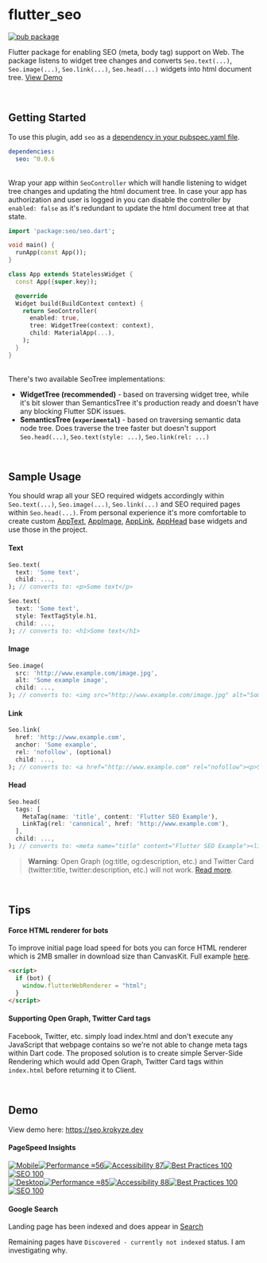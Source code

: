 # flutter_seo

[![pub package](https://img.shields.io/pub/v/seo.svg)](https://pub.dartlang.org/packages/seo)

Flutter package for enabling SEO (meta, body tag) support on Web. The package listens to widget tree changes and converts `Seo.text(...)`, `Seo.image(...)`, `Seo.link(...)`, `Seo.head(...)` widgets into html document tree. [View Demo](#demo)

&nbsp;
## Getting Started

To use this plugin, add `seo` as a [dependency in your pubspec.yaml file](https://flutter.io/platform-plugins/).
```yaml
dependencies:
  seo: ^0.0.6
```

&nbsp;  
Wrap your app within `SeoController` which will handle listening to widget tree changes and updating the html document tree. In case your app has authorization and user is logged in you can disable the controller by `enabled: false` as it's redundant to update the html document tree at that state.

```dart
import 'package:seo/seo.dart';

void main() {
  runApp(const App());
}

class App extends StatelessWidget {
  const App({super.key});

  @override
  Widget build(BuildContext context) {
    return SeoController(
      enabled: true,
      tree: WidgetTree(context: context),
      child: MaterialApp(...),
    );
  }
}
```

&nbsp;  
There's two available SeoTree implementations:
* **WidgetTree (recommended)** - based on traversing widget tree, while it's bit slower than SemanticsTree it's production ready and doesn't have any blocking Flutter SDK issues.
* **SemanticsTree (`experimental`)** - based on traversing semantic data node tree. Does traverse the tree faster but doesn't support `Seo.head(...)`, `Seo.text(style: ...)`, `Seo.link(rel: ...)`

&nbsp;
## Sample Usage
You should wrap all your SEO required widgets accordingly within `Seo.text(...)`, `Seo.image(...)`, `Seo.link(...)` and SEO required pages within `Seo.head(...)`. From personal experience it's more comfortable to create custom [AppText](https://github.com/krokyze/flutter_seo/blob/main/example/lib/widgets/app_text.dart), [AppImage](https://github.com/krokyze/flutter_seo/blob/main/example/lib/widgets/app_image.dart), [AppLink](https://github.com/krokyze/flutter_seo/blob/main/example/lib/widgets/app_link.dart), [AppHead](https://github.com/krokyze/flutter_seo/blob/main/example/lib/widgets/app_head.dart) base widgets and use those in the project.

#### Text
```dart
Seo.text(
  text: 'Some text',
  child: ...,
); // converts to: <p>Some text</p>

Seo.text(
  text: 'Some text',
  style: TextTagStyle.h1,
  child: ...,
); // converts to: <h1>Some text</h1>
```

#### Image
```dart
Seo.image(
  src: 'http://www.example.com/image.jpg',
  alt: 'Some example image',
  child: ...,
); // converts to: <img src="http://www.example.com/image.jpg" alt="Some example image"/>
```

#### Link
```dart
Seo.link(
  href: 'http://www.example.com',
  anchor: 'Some example',
  rel: 'nofollow', (optional)
  child: ...,
); // converts to: <a href="http://www.example.com" rel="nofollow"><p>Some example</p></a>
```

#### Head
```dart
Seo.head(
  tags: [
    MetaTag(name: 'title', content: 'Flutter SEO Example'),
    LinkTag(rel: 'canonical', href: 'http://www.example.com'),
  ],
  child: ...,
); // converts to: <meta name="title" content="Flutter SEO Example"><link rel="canonical" href="http://www.example.com" />
```
> **Warning**: Open Graph (og:title, og:description, etc.) and Twitter Card (twitter:title, twitter:description, etc.) will not work. [Read more](#supporting-open-graph-twitter-card-tags).

&nbsp;
## Tips

#### Force HTML renderer for bots
To improve initial page load speed for bots you can force HTML renderer which is 2MB smaller in download size than CanvasKit. Full example [here](https://github.com/krokyze/flutter_seo/blob/main/example/web/index.html#L20..L29).
```html
<script>
  if (bot) {
    window.flutterWebRenderer = "html";
  }
</script>
```

#### Supporting Open Graph, Twitter Card tags
Facebook, Twitter, etc. simply load index.html and don't execute any JavaScript that webpage contains so we're not able to change meta tags within Dart code. The proposed solution is to create simple Server-Side Rendering which would add Open Graph, Twitter Card tags within `index.html` before returning it to Client.

&nbsp;
## Demo
View demo here: https://seo.krokyze.dev

#### PageSpeed Insights

[![Mobile](https://img.shields.io/badge/Mobile-lightgray?style=flat-square)![Performance ≈56](https://img.shields.io/badge/Performance-≈55-important?style=flat-square)![Accessibility 87](https://img.shields.io/badge/Accessibility-87-important?style=flat-square)![Best Practices 100](https://img.shields.io/badge/Best_Practices-100-success?style=flat-square)![SEO 100](https://img.shields.io/badge/SEO-100-success?style=flat-square)\
![Desktop](https://img.shields.io/badge/Desktop-lightgray?style=flat-square)![Performance ≈85](https://img.shields.io/badge/Performance-≈85-important?style=flat-square)![Accessibility 88](https://img.shields.io/badge/Accessibility-88-important?style=flat-square)![Best Practices 100](https://img.shields.io/badge/Best_Practices-100-success?style=flat-square)![SEO 100](https://img.shields.io/badge/SEO-100-success?style=flat-square)](https://pagespeed.web.dev/report?url=https://seo.krokyze.dev)

#### Google Search

Landing page has been indexed and does appear in [Search](https://www.google.com/search?q=flutter+seo+green+papaya+salad)

Remaining pages have `Discovered - currently not indexed` status. I am investigating why.
